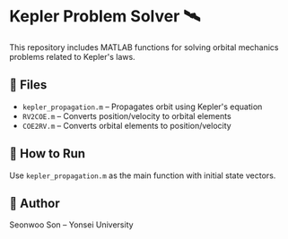 # Kepler Problem Solver 🛰️

This repository includes MATLAB functions for solving orbital mechanics problems related to Kepler's laws.

## 📂 Files
- `kepler_propagation.m` – Propagates orbit using Kepler's equation
- `RV2COE.m` – Converts position/velocity to orbital elements
- `COE2RV.m` – Converts orbital elements to position/velocity

## 🚀 How to Run
Use `kepler_propagation.m` as the main function with initial state vectors.

## 🧠 Author
Seonwoo Son – Yonsei University
